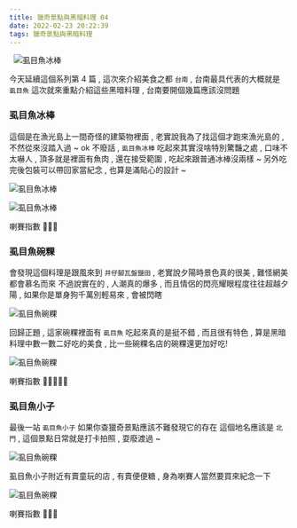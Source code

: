 ```yaml
---
title: 獵奇景點與黑暗料理 04
date: 2022-02-23 20:22:39
tags: 獵奇景點與黑暗料理
---
```


&nbsp;
![虱目魚冰棒](https://raw.githubusercontent.com/weber87na/foods/master/milkfish-ice-pop.jpg)
<!-- more -->

今天延續這個系列第 4 篇 , 這次來介紹美食之都 `台南` , 台南最具代表的大概就是 `虱目魚` 這次就來重點介紹這些黑暗料理 , 台南要開個幾篇應該沒問題

### 虱目魚冰棒
這個是在漁光島上一間奇怪的建築物裡面 , 老實說我為了找這個才跑來漁光島的 , 不然從來沒踏入過 ~
ok 不廢話 , `虱目魚冰棒` 吃起來其實沒啥特別驚豔之處 , 口味不太嚇人 , 頂多就是裡面有魚肉 , 還在接受範圍 , 吃起來跟普通冰棒沒兩樣 ~
另外吃完後包裝可以帶回家當紀念 , 也算是滿貼心的設計 ~

<!-- 塞圖 -->
![虱目魚冰棒](https://raw.githubusercontent.com/weber87na/foods/master/milkfish-ice-pop.jpg)

![虱目魚冰棒](https://raw.githubusercontent.com/weber87na/foods/master/milkfish-ice-pop-2.jpg)

喇賽指數 💩💩💩

### 虱目魚碗粿
會發現這個料理是跟風來到 `井仔腳瓦盤鹽田` , 老實說夕陽時景色真的很美 , 難怪網美都會慕名而來
不過說實在的 , 人潮真的爆多 , 而且情侶的閃亮耀眼程度往往超越夕陽 , 如果你是單身狗千萬別輕易來 , 會被閃瞎

<!-- 塞圖 -->
![虱目魚碗粿](https://raw.githubusercontent.com/weber87na/foods/master/mdfk-flash-view.jpg)

回歸正題 , 這家碗粿裡面有 `虱目魚` 吃起來真的是挺不錯 , 而且很有特色 , 算是黑暗料理中數一數二好吃的美食 , 比一些碗粿名店的碗粿還更加好吃!

<!-- 塞圖 -->
![虱目魚碗粿](https://raw.githubusercontent.com/weber87na/foods/master/milkfish-rice-cake.jpg)

喇賽指數 💩💩💩💩💩

### 虱目魚小子
最後一站 `虱目魚小子` 如果你查獵奇景點應該不難發現它的存在
這個地名應該是 `北門` , 這個景點日常就是打卡拍照 , 耍廢渡過 ~

<!-- 塞圖 -->
![虱目魚碗粿](https://raw.githubusercontent.com/weber87na/foods/master/milkfish-kid.jpg)

虱目魚小子附近有賣童玩的店 , 有賣便便糖 , 身為喇賽人當然要買來紀念一下

<!-- 塞圖 -->
![虱目魚碗粿](https://raw.githubusercontent.com/weber87na/foods/master/shit-candy.jpg)

喇賽指數 💩💩💩
